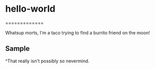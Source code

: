# hello-world
=============

Whatsup morts,
I'm a taco trying to find a burrito friend on the moon! 

## Sample

^That really isn't possibly so nevermind.

